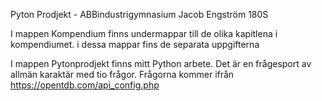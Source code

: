 Pyton Prodjekt  -  ABBindustrigymnasium Jacob Engström 180S

I mappen Kompendium finns undermappar till de olika kapitlena i kompendiumet. i dessa mappar fins de separata uppgifterna 

I mappen Pytonprodjekt finns mitt Python arbete. Det är en frågesport av allmän karaktär med tio frågor. Frågorna kommer ifrån https://opentdb.com/api_config.php 
